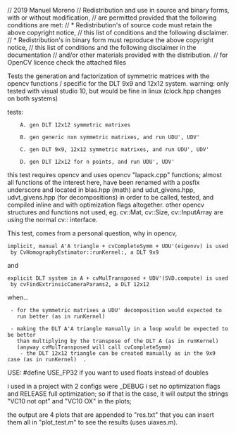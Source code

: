 // 2019 Manuel Moreno
// Redistribution and use in source and binary forms, with or without modification,
// are permitted provided that the following conditions are met:
//   * Redistribution's of source code must retain the above copyright notice,
//     this list of conditions and the following disclaimer.
//   * Redistribution's in binary form must reproduce the above copyright notice,
//     this list of conditions and the following disclaimer in the documentation
//     and/or other materials provided with the distribution.
// for OpenCV licence check the attached files

Tests the generation and factorization of symmetric matrices with the opencv
functions / specific for the DLT 9x9 and 12x12 system.
warning: only tested with visual studio 10, but would be fine in linux
(clock.hpp changes on both systems)

tests:

        A. gen DLT 12x12 symmetric matrixes
		
        B. gen generic nxn symmetric matrixes, and run UDU', UDV' 
		
        C. gen DLT 9x9, 12x12 symmetric matrixes, and run UDU', UDV'
		
        D. gen DLT 12x12 for n points, and run UDU', UDV'
		

this test requires opencv and uses opencv "lapack.cpp" functions; 
almost all functions of the interest here, have been renamed with a posfix underscore
and located in blas.hpp (math) and udut_givens.hpp, udvt_givens.hpp (for decompositions)
in order to be called, tested, and compiled inline and with optimization flags altogether.
other opencv structures and functions not used, eg. cv::Mat, cv::Size, cv::InputArray
are using the normal cv:: interface.

This test, comes from a personal question, why in opencv, 

	implicit, manual A'A triangle + cvCompleteSymm + UDU'(eigenvv) is used 
     by CvHomographyEstimator::runKernel:, a DLT 9x9
	 
   and 
   
	explicit DLT system in A + cvMulTransposed + UDV'(SVD.compute) is used 
     by cvFindExtrinsicCameraParams2, a DLT 12x12

   when...
   
     - for the symmetric matrixes a UDU' decomposition would expected to 
       run better (as in runKernel)
	   
     - making the DLT A'A triangle manually in a loop would be expected to be better
       than multiplying by the transpose of the DLT A (as in runKernel)  
       (anyway cvMulTransposed will call cvCompleteSymm)
        - the DLT 12x12 triangle can be created manually as in the 9x9 case (as in runKernel)  .

USE:
  #define USE_FP32 if you want to used floats instead of doubles

  i used in a project with 2 configs were _DEBUG i set no optimization flags
  and RELEASE full optimization; so if that is the case, it will output
  the strings "VC10 not opt" and "VC10 OX" in the plots;

  the output are 4 plots that are appended to "res.txt" that you can 
  insert them all in "plot_test.m" to see the results (uses uiaxes.m).
